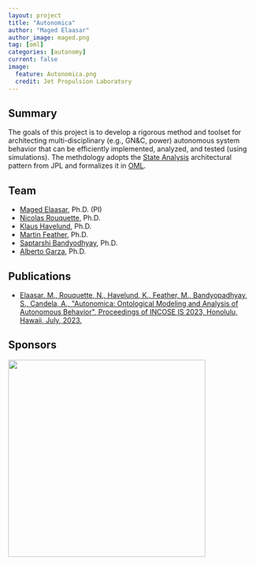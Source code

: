 ```yaml
---
layout: project
title: "Autonomica"
author: "Maged Elaasar"
author_image: maged.png
tag: [oml]
categories: [autonomy]
current: false
image:
  feature: Autonomica.png
  credit: Jet Propulsion Laboratory
---
```


## Summary

The goals of this project is to develop a rigorous method and toolset for architecting multi-disciplinary (e.g., GN&C, power) autonomous system behavior that can be efficiently implemented, analyzed, and tested (using simulations). The methdology adopts the [State Analysis](https://mds.jpl.nasa.gov/public/sa/) architectural pattern from JPL and formalizes it in [OML](http://www.opencaesar.io/oml/).

## Team

- [Maged Elaasar](maged.e.elaasar@jpl.nasa.gov), Ph.D. (PI)
- [Nicolas Rouquette](nicolas.f.rouquette@jpl.nasa.gov), Ph.D.
- [Klaus Havelund](klaus.havelund@jpl.nasa.gov), Ph.D.
- [Martin Feather](martin.s.feather@jpl.nasa.gov), Ph.D.
- [Saptarshi Bandyodhyay](saptarshi.bandyopadhyay@jpl.nasa.gov), Ph.D.
- [Alberto Garza](alberto.candela.garza@jpl.nasa.gov), Ph.D.

## Publications

- [Elaasar, M., Rouquette, N., Havelund, K., Feather, M., Bandyopadhyay, S., Candela, A., "Autonomica: Ontological Modeling and Analysis of Autonomous Behavior", Proceedings of INCOSE IS 2023, Honolulu, Hawaii, July, 2023.](/papers/2023-07-20-Autonomica-Ontological-Modeling-and-Analysis-of-Autonomous-Behavior.html)

## Sponsors

[<img width="400" src="https://www.opencaesar.io/assets/img/jpl-logo.png"/>](https://www.jpl.nasa.gov/)